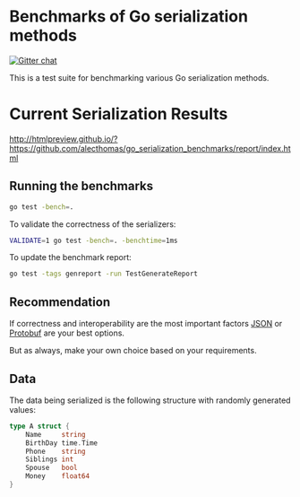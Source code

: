 # Benchmarks of Go serialization methods

[![Gitter chat](https://badges.gitter.im/alecthomas.png)](https://gitter.im/alecthomas/Lobby)

This is a test suite for benchmarking various Go serialization methods.

# Current Serialization Results

http://htmlpreview.github.io/?https://github.com/alecthomas/go_serialization_benchmarks/report/index.html

## Running the benchmarks

```bash
go test -bench=.
```

To validate the correctness of the serializers:

```bash
VALIDATE=1 go test -bench=. -benchtime=1ms
```

To update the benchmark report:

```bash
go test -tags genreport -run TestGenerateReport
```

## Recommendation

If correctness and interoperability are the most
important factors [JSON](http://golang.org/pkg/encoding/json/) or [Protobuf](https://google.golang.org/protobuf) are your best options.

But as always, make your own choice based on your requirements.

## Data

The data being serialized is the following structure with randomly generated values:

```go
type A struct {
    Name     string
    BirthDay time.Time
    Phone    string
    Siblings int
    Spouse   bool
    Money    float64
}
```

